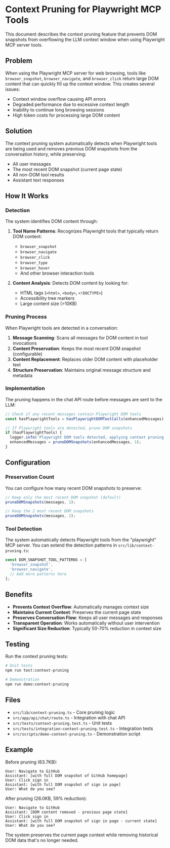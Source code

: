 # Context Pruning for Playwright MCP Tools

This document describes the context pruning feature that prevents DOM snapshots from overflowing the LLM context window when using Playwright MCP server tools.

## Problem

When using the Playwright MCP server for web browsing, tools like `browser_snapshot`, `browser_navigate`, and `browser_click` return large DOM content that can quickly fill up the context window. This creates several issues:

- Context window overflow causing API errors
- Degraded performance due to excessive context length
- Inability to continue long browsing sessions
- High token costs for processing large DOM content

## Solution

The context pruning system automatically detects when Playwright tools are being used and removes previous DOM snapshots from the conversation history, while preserving:

- All user messages
- The most recent DOM snapshot (current page state)
- All non-DOM tool results
- Assistant text responses

## How It Works

### Detection

The system identifies DOM content through:

1. **Tool Name Patterns**: Recognizes Playwright tools that typically return DOM content:
   - `browser_snapshot`
   - `browser_navigate`
   - `browser_click`
   - `browser_type`
   - `browser_hover`
   - And other browser interaction tools

2. **Content Analysis**: Detects DOM content by looking for:
   - HTML tags (`<html>`, `<body>`, `<!DOCTYPE>`)
   - Accessibility tree markers
   - Large content size (>10KB)

### Pruning Process

When Playwright tools are detected in a conversation:

1. **Message Scanning**: Scans all messages for DOM content in tool invocations
2. **Content Preservation**: Keeps the most recent DOM snapshot (configurable)
3. **Content Replacement**: Replaces older DOM content with placeholder text
4. **Structure Preservation**: Maintains original message structure and metadata

### Implementation

The pruning happens in the chat API route before messages are sent to the LLM:

```typescript
// Check if any recent messages contain Playwright DOM tools
const hasPlaywrightTools = hasPlaywrightDOMToolCalls(enhancedMessages);

// If Playwright tools are detected, prune DOM snapshots
if (hasPlaywrightTools) {
  logger.info('Playwright DOM tools detected, applying context pruning');
  enhancedMessages = pruneDOMSnapshots(enhancedMessages, 1);
}
```

## Configuration

### Preservation Count

You can configure how many recent DOM snapshots to preserve:

```typescript
// Keep only the most recent DOM snapshot (default)
pruneDOMSnapshots(messages, 1);

// Keep the 2 most recent DOM snapshots
pruneDOMSnapshots(messages, 2);
```

### Tool Detection

The system automatically detects Playwright tools from the "playwright" MCP server. You can extend the detection patterns in `src/lib/context-pruning.ts`:

```typescript
const DOM_SNAPSHOT_TOOL_PATTERNS = [
  'browser_snapshot',
  'browser_navigate',
  // Add more patterns here
];
```

## Benefits

- **Prevents Context Overflow**: Automatically manages context size
- **Maintains Current Context**: Preserves the current page state
- **Preserves Conversation Flow**: Keeps all user messages and responses
- **Transparent Operation**: Works automatically without user intervention
- **Significant Size Reduction**: Typically 50-70% reduction in context size

## Testing

Run the context pruning tests:

```bash
# Unit tests
npm run test:context-pruning

# Demonstration
npm run demo:context-pruning
```

## Files

- `src/lib/context-pruning.ts` - Core pruning logic
- `src/app/api/chat/route.ts` - Integration with chat API
- `src/tests/context-pruning.test.ts` - Unit tests
- `src/tests/integration-context-pruning.test.ts` - Integration tests
- `src/scripts/demo-context-pruning.ts` - Demonstration script

## Example

Before pruning (63.7KB):
```
User: Navigate to GitHub
Assistant: [with full DOM snapshot of GitHub homepage]
User: Click sign in
Assistant: [with full DOM snapshot of sign in page]
User: What do you see?
```

After pruning (26.0KB, 59% reduction):
```
User: Navigate to GitHub
Assistant: [DOM content removed - previous page state]
User: Click sign in  
Assistant: [with full DOM snapshot of sign in page - current state]
User: What do you see?
```

The system preserves the current page context while removing historical DOM data that's no longer needed.